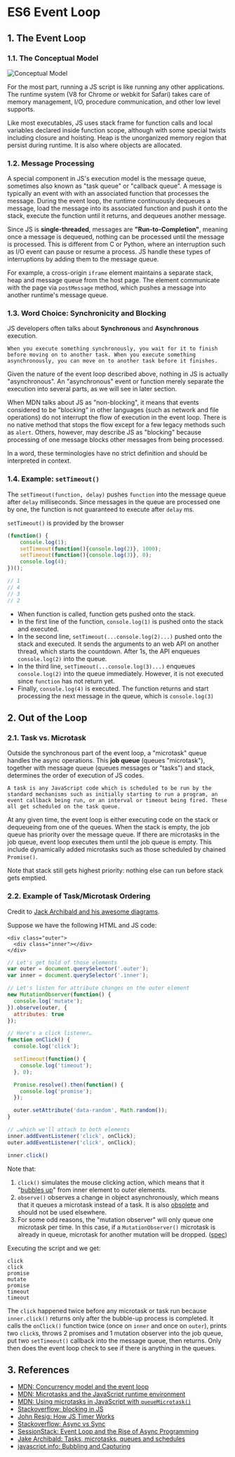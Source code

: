 # ES6 Event Loop

## 1. The Event Loop

### 1.1. The Conceptual Model

![Conceptual Model](https://mdn.mozillademos.org/files/17124/The_Javascript_Runtime_Environment_Example.svg)

For the most part, running a JS script is like running any other applications. The runtime system \(V8 for Chrome or webkit for Safari\) takes care of memory management, I/O, procedure communication, and other low level supports.

Like most executables, JS uses stack frame for function calls and local variables declared inside function scope, although with some special twists including closure and hoisting. Heap is the unorganized memory region that persist during runtime. It is also where objects are allocated.

### 1.2. Message Processing

A special component in JS's execution model is the message queue, sometimes also known as "task queue" or "callback queue". A message is typically an event with with an associated function that processes the message. During the event loop, the runtime continuously dequeues a message, load the message into its associated function and push it onto the stack, execute the function until it returns, and dequeues another message.

Since JS is **single-threaded**, messages are **"Run-to-Completion"**, meaning once a message is dequeued, nothing can be processed until the message is processed. This is different from C or Python, where an interruption such as I/O event can pause or resume a process. JS handle these types of interruptions by adding them to the message queue.

For example, a cross-origin `iframe` element maintains a separate stack, heap and message queue from the host page. The element communicate with the page via `postMessage` method, which pushes a message into another runtime's message queue.

### 1.3. Word Choice: Synchronicity and Blocking

JS developers often talks about **Synchronous** and **Asynchronous** execution.

```text
When you execute something synchronously, you wait for it to finish before moving on to another task. When you execute something asynchronously, you can move on to another task before it finishes.
```

Given the nature of the event loop described above, nothing in JS is actually "asynchronous". An "asynchronous" event or function merely separate the execution into several parts, as we will see in later section.

When MDN talks about JS as "non-blocking", it means that events considered to be "blocking" in other languages \(such as network and file operations\) do not interrupt the flow of execution in the event loop. There is no native method that stops the flow except for a few legacy methods such as `alert`. Others, however, may describe JS as "blocking" because processing of one message blocks other messages from being processed.

In a word, these terminologies have no strict definition and should be interpreted in context.

### 1.4. Example: `setTimeout()`

The `setTimeout(function, delay)` pushes `function` into the message queue after `delay` milliseconds. Since messages in the queue are processed one by one, the function is not guaranteed to execute after `delay` ms.

`setTimeout()` is provided by the browser

```javascript
(function() {
    console.log(1); 
    setTimeout(function(){console.log(2)}, 1000); 
    setTimeout(function(){console.log(3)}, 0); 
    console.log(4);
})();

// 1    
// 4
// 3
// 2
```

* When function is called, function gets pushed onto the stack.
* In the first line of the function, `console.log(1)` is pushed onto the stack and executed.
* In the second line, `setTimeout(...console.log(2)...)` pushed onto the stack and executed. It sends the arguments to an web API on another thread, which starts the countdown. After 1s, the API enqueues `console.log(2)` into the queue.
* In the third line, `setTimeout(...console.log(3)...)` enqueues `console.log(2)` into the queue immediately. However, it is not executed since `function` has not return yet.
* Finally, `console.log(4)` is executed. The function returns and start processing the next message in the queue, which is `console.log(3)`

## 2. Out of the Loop

### 2.1. Task vs. Microtask

Outside the synchronous part of the event loop, a "microtask" queue handles the async operations. This **job queue** \(queues "microtask"\), together with message queue \(queues messages or "tasks"\) and stack, determines the order of execution of JS codes.

```text
A task is any JavaScript code which is scheduled to be run by the standard mechanisms such as initially starting to run a program, an event callback being run, or an interval or timeout being fired. These all get scheduled on the task queue.
```

At any given time, the event loop is either executing code on the stack or dequeueing from one of the queues. When the stack is empty, the job queue has priority over the message queue. If there are microtasks in the job queue, event loop executes them until the job queue is empty. This include dynamically added microtasks such as those scheduled by chained `Promise()`.

Note that stack still gets highest priority: nothing else can run before stack gets emptied.

### 2.2. Example of Task/Microtask Ordering

Credit to [Jack Archibald and his awesome diagrams](https://jakearchibald.com/2015/tasks-microtasks-queues-and-schedules/).

Suppose we have the following HTML and JS code:

```markup
<div class="outer">
  <div class="inner"></div>
</div>
```

```javascript
// Let's get hold of those elements
var outer = document.querySelector('.outer');
var inner = document.querySelector('.inner');

// Let's listen for attribute changes on the outer element
new MutationObserver(function() {
  console.log('mutate');
}).observe(outer, {
  attributes: true
});

// Here's a click listener…
function onClick() {
  console.log('click');

  setTimeout(function() {
    console.log('timeout');
  }, 0);

  Promise.resolve().then(function() {
    console.log('promise');
  });

  outer.setAttribute('data-random', Math.random());
}

// …which we'll attach to both elements
inner.addEventListener('click', onClick);
outer.addEventListener('click', onClick);

inner.click()
```

Note that:

1. `click()` simulates the mouse clicking action, which means that it "[bubbles up](https://javascript.info/bubbling-and-capturing)" from inner element to outer elements.
2. `observe()` observes a change in object asynchronously, which means that it queues a microtask instead of a task. It is also [obsolete](https://developer.mozilla.org/en-US/docs/Web/JavaScript/Reference/Global_Objects/Object/observe) and should not be used elsewhere.
3. For some odd reasons, the "mutation observer" will only queue one microtask per time. In this case, if a `MutationObserver()` microtask is already in queue, microtask for another mutation will be dropped. \([spec](https://dom.spec.whatwg.org/#mutation-observers)\)

Executing the script and we get:

```text
click
click
promise
mutate
promise
timeout
timeout
```

The `click` happened twice before any microtask or task run because `inner.click()` returns only after the bubble-up process is completed. It calls the `onClick()` function twice \(once on `inner` and once on `outer`\), prints two `click`s, throws 2 promises and 1 mutation observer into the job queue, put two `setTimeout()` callback into the message queue, then returns. Only then does the event loop check to see if there is anything in the queues.

## 3. References

* [MDN: Concurrency model and the event loop](https://developer.mozilla.org/en-US/docs/Web/JavaScript/EventLoop)  
* [MDN: Microtasks and the JavaScript runtime environment](https://developer.mozilla.org/en-US/docs/Web/API/HTML_DOM_API/Microtask_guide/In_depth)
* [MDN: Using microtasks in JavaScript with `queueMicrotask()`](https://developer.mozilla.org/en-US/docs/Web/API/HTML_DOM_API/Microtask_guide)
* [Stackoverflow: blocking in JS](https://stackoverflow.com/questions/13635297/emulate-javascript-alert-blocking-nature)
* [John Resig: How JS Timer Works](https://johnresig.com/blog/how-javascript-timers-work/)
* [Stackoverflow: Async vs Sync](https://stackoverflow.com/questions/748175/asynchronous-vs-synchronous-execution-what-does-it-really-mean)
* [SessionStack: Event Loop and the Rise of Async Programming](https://blog.sessionstack.com/how-javascript-works-event-loop-and-the-rise-of-async-programming-5-ways-to-better-coding-with-2f077c4438b5)
* [Jake Archibald: Tasks, microtasks, queues and schedules](https://jakearchibald.com/2015/tasks-microtasks-queues-and-schedules/)
* [javascript.info: Bubbling and Capturing](https://javascript.info/bubbling-and-capturing)

